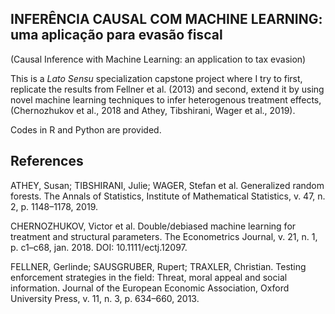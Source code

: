 ## INFERÊNCIA CAUSAL COM MACHINE LEARNING: uma aplicação para evasão fiscal

(Causal Inference with Machine Learning: an application to tax evasion)

This is a _Lato Sensu_ specialization capstone project where I try to first, replicate the results from Fellner et al. (2013) and second, extend it by 
using novel machine learning techniques to infer heterogenous treatment effects, (Chernozhukov et al., 2018 and Athey, Tibshirani, Wager et al., 2019).

Codes in R and Python are provided.

## References

ATHEY, Susan; TIBSHIRANI, Julie; WAGER, Stefan et al. Generalized random forests. The
Annals of Statistics, Institute of Mathematical Statistics, v. 47, n. 2, p. 1148–1178, 2019.

CHERNOZHUKOV, Victor et al. Double/debiased machine learning for treatment and
structural parameters. The Econometrics Journal, v. 21, n. 1, p. c1–c68, jan. 2018. DOI:
10.1111/ectj.12097.

FELLNER, Gerlinde; SAUSGRUBER, Rupert; TRAXLER, Christian. Testing enforcement
strategies in the field: Threat, moral appeal and social information. Journal of the European
Economic Association, Oxford University Press, v. 11, n. 3, p. 634–660, 2013.
